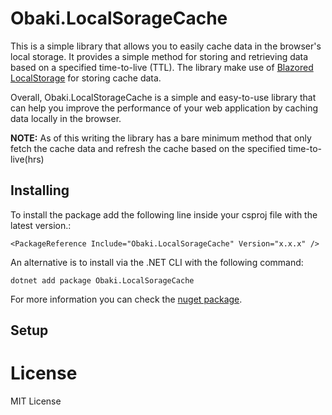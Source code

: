 # Obaki.LocalSorageCache
This is a simple library that allows you to easily cache data in the browser's local storage. It provides a simple method for storing and retrieving data  based on a specified time-to-live (TTL). The library make use of [Blazored LocalStorage](https://github.com/Blazored/LocalStorage) for storing cache data.

Overall, Obaki.LocalStorageCache is a simple and easy-to-use library that can help you improve the performance of your web application by caching data locally in the browser.

**NOTE:** As of this writing the library has a bare minimum method that only fetch the cache data and refresh the cache based on the specified time-to-live(hrs)
## Installing

To install the package add the following line inside your csproj file with the latest version.:

```
<PackageReference Include="Obaki.LocalSorageCache" Version="x.x.x" />
```

An alternative is to install via the .NET CLI with the following command:

```
dotnet add package Obaki.LocalSorageCache
```

For more information you can check the [nuget package](https://www.nuget.org/packages/Obaki.LocalSorageCache).

## Setup
# License
MIT License
